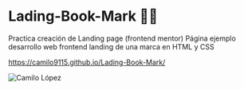 # Lading-Book-Mark 👨‍💻
Practica creación de Landing page (frontend mentor)
Página ejemplo desarrollo web frontend landing de una marca en HTML y CSS

https://camilo9115.github.io/Lading-Book-Mark/

![Camilo López](https://repository-images.githubusercontent.com/316870772/0825b100-325c-11eb-8a31-b56c96b656c7)




